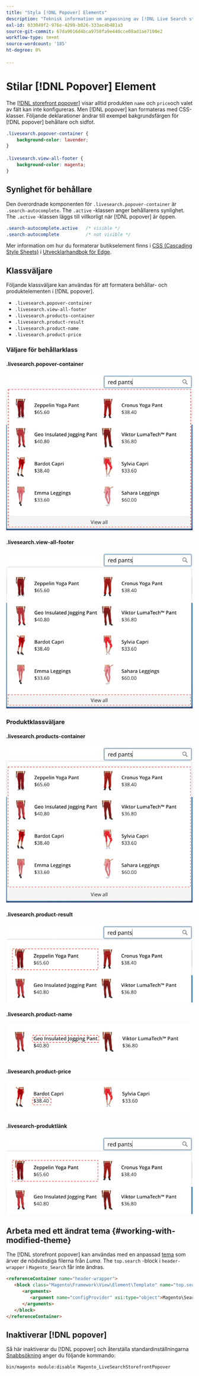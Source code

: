 ```yaml
---
title: "Styla [!DNL Popover] Elements"
description: "Teknisk information om anpassning av [!DNL Live Search storefront popover]"
exl-id: 033049f2-976e-4299-b026-333ac4b481a3
source-git-commit: 67da9016d4bca9750fa9e440cce08ad1ae7100e2
workflow-type: tm+mt
source-wordcount: '185'
ht-degree: 0%

---
```


# Stilar [!DNL Popover] Element

The [[!DNL storefront popover]](storefront-popover.md) visar alltid produkten `name` och `price`och valet av fält kan inte konfigureras. Men [!DNL popover] kan formateras med CSS-klasser. Följande deklarationer ändrar till exempel bakgrundsfärgen för [!DNL popover] behållare och sidfot.

```css
.livesearch.popover-container {
    background-color: lavender;
}

.livesearch.view-all-footer {
    background-color: magenta;
}
```

## Synlighet för behållare

Den överordnade komponenten för `.livesearch.popover-container` är `.search-autocomplete`.  The `.active` -klassen anger behållarens synlighet. The `.active` -klassen läggs till villkorligt när [!DNL popover] är öppen.

```css
.search-autocomplete.active   /* visible */
.search-autocomplete          /* not visible */
```

Mer information om hur du formaterar butikselement finns i [CSS (Cascading Style Sheets)](https://developer.adobe.com/commerce/frontend-core/guide/css/) i [Utvecklarhandbok för Edge](https://developer.adobe.com/commerce/frontend-core/guide/).

## Klassväljare

Följande klassväljare kan användas för att formatera behållar- och produktelementen i [!DNL popover].

* `.livesearch.popover-container`
* `.livesearch.view-all-footer`
* `.livesearch.products-container`
* `.livesearch.product-result`
* `.livesearch.product-name`
* `.livesearch.product-price`

### Väljare för behållarklass

#### .livesearch.popover-container

![[!DNL Popover] container](assets/livesearch-popover-container.png)

#### .livesearch.view-all-footer

![Visa alla sidfötter](assets/livesearch-view-all-footer.png)

### Produktklassväljare

#### .livesearch.products-container

![Produktbehållare](assets/livesearch-product-container.png)

#### .livesearch.product-result

![Produktresultat](assets/livesearch-product-result.png)

#### .livesearch.product-name

![Produktnamn](assets/livesearch-product-name.png)

#### .livesearch.product-price

![Produktpris](assets/livesearch-product-price.png)

#### .livesearch-produktlänk

![Produktresultat](assets/livesearch-product-link.png)

## Arbeta med ett ändrat tema {#working-with-modified-theme}

The [!DNL storefront popover] kan användas med en anpassad [tema](https://developer.adobe.com/commerce/frontend-core/guide/themes/) som ärver de nödvändiga filerna från *Luma*. The `top.search` -block i `header-wrapper` i `Magento_Search` får inte ändras.

```html
<referenceContainer name="header-wrapper">
   <block class="Magento\Framework\View\Element\Template" name="top.search" as="topSearch" template="Magento_Search::form.mini.phtml">
      <arguments>
         <argument name="configProvider" xsi:type="object">Magento\Search\ViewModel\ConfigProvider</argument>
      </arguments>
   </block>
</referenceContainer>
```

## Inaktiverar [!DNL popover]

Så här inaktiverar du [!DNL popover] och återställa standardinställningarna [Snabbsökning](https://experienceleague.adobe.com/docs/commerce-admin/catalog/catalog/search/search.html#quick-search) anger du följande kommando:

```bash
bin/magento module:disable Magento_LiveSearchStorefrontPopover
```
